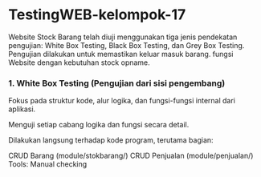 # TestingWEB-kelompok-17
Website Stock Barang telah diuji menggunakan tiga jenis pendekatan pengujian: White Box Testing, Black Box Testing, dan Grey Box Testing. Pengujian dilakukan untuk memastikan keluar masuk barang. fungsi Website dengan kebutuhan stock opname.

<h3>1. White Box Testing (Pengujian dari sisi pengembang)</h3>
Fokus pada struktur kode, alur logika, dan fungsi-fungsi internal dari aplikasi.

Menguji setiap cabang logika dan fungsi secara detail.

Dilakukan langsung terhadap kode program, terutama bagian:

CRUD Barang (module/stokbarang/)
CRUD Penjualan (module/penjualan/)
Tools: Manual checking

